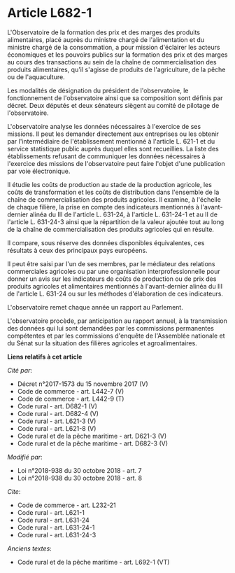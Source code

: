 # Article L682-1

L'Observatoire de la formation des prix et des marges des produits alimentaires, placé auprès du ministre chargé de
l'alimentation et du ministre chargé de la consommation, a pour mission d'éclairer les acteurs économiques et les pouvoirs
publics sur la formation des prix et des marges au cours des transactions au sein de la chaîne de commercialisation des
produits alimentaires, qu'il s'agisse de produits de l'agriculture, de la pêche ou de l'aquaculture.

Les modalités de désignation du président de l'observatoire, le fonctionnement de l'observatoire ainsi que sa composition
sont définis par décret. Deux députés et deux sénateurs siègent au comité de pilotage de l'observatoire.

L'observatoire analyse les données nécessaires à l'exercice de ses missions. Il peut les demander directement aux entreprises
ou les obtenir par l'intermédiaire de l'établissement mentionné à l'article L. 621-1 et du service statistique public auprès
duquel elles sont recueillies. La liste des établissements refusant de communiquer les données nécessaires à l'exercice des
missions de l'observatoire peut faire l'objet d'une publication par voie électronique.

Il étudie les coûts de production au stade de la production agricole, les coûts de transformation et les coûts de
distribution dans l'ensemble de la chaîne de commercialisation des produits agricoles. Il examine, à l'échelle de chaque
filière, la prise en compte des indicateurs mentionnés à l'avant-dernier alinéa du III de l'article L. 631-24, à l'article L.
631-24-1 et au II de l'article L. 631-24-3 ainsi que la répartition de la valeur ajoutée tout au long de la chaîne de
commercialisation des produits agricoles qui en résulte.

Il compare, sous réserve des données disponibles équivalentes, ces résultats à ceux des principaux pays européens.

Il peut être saisi par l'un de ses membres, par le médiateur des relations commerciales agricoles ou par une organisation
interprofessionnelle pour donner un avis sur les indicateurs de coûts de production ou de prix des produits agricoles et
alimentaires mentionnés à l'avant-dernier alinéa du III de l'article L. 631-24 ou sur les méthodes d'élaboration de ces
indicateurs.

L'observatoire remet chaque année un rapport au Parlement.

L'observatoire procède, par anticipation au rapport annuel, à la transmission des données qui lui sont demandées par les
commissions permanentes compétentes et par les commissions d'enquête de l'Assemblée nationale et du Sénat sur la situation
des filières agricoles et agroalimentaires.

**Liens relatifs à cet article**

_Cité par_:

  - Décret n°2017-1573 du 15 novembre 2017 (V)
  - Code de commerce - art. L442-7 (V)
  - Code de commerce - art. L442-9 (T)
  - Code rural - art. D682-1 (V)
  - Code rural - art. D682-4 (V)
  - Code rural - art. L621-3 (V)
  - Code rural - art. L621-8 (V)
  - Code rural et de la pêche maritime - art. D621-3 (V)
  - Code rural et de la pêche maritime - art. D682-3 (V)

_Modifié par_:

  - Loi n°2018-938 du 30 octobre 2018 - art. 7
  - Loi n°2018-938 du 30 octobre 2018 - art. 8

_Cite_:

  - Code de commerce - art. L232-21
  - Code rural - art. L621-1
  - Code rural - art. L631-24
  - Code rural - art. L631-24-1
  - Code rural - art. L631-24-3

_Anciens textes_:

  - Code rural et de la pêche maritime - art. L692-1 (VT)
